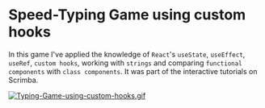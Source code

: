 # Speed-Typing Game using custom hooks
 
 In this game I've applied the knowledge of `React`'s `useState`, `useEffect`, `useRef`, `custom hooks`, working with `strings` and comparing `functional components` with `class components`. It was part of the interactive tutorials on Scrimba.

[![Typing-Game-using-custom-hooks.gif](https://s7.gifyu.com/images/Typing-Game-using-custom-hooks.gif)](https://gifyu.com/image/S9wpC)